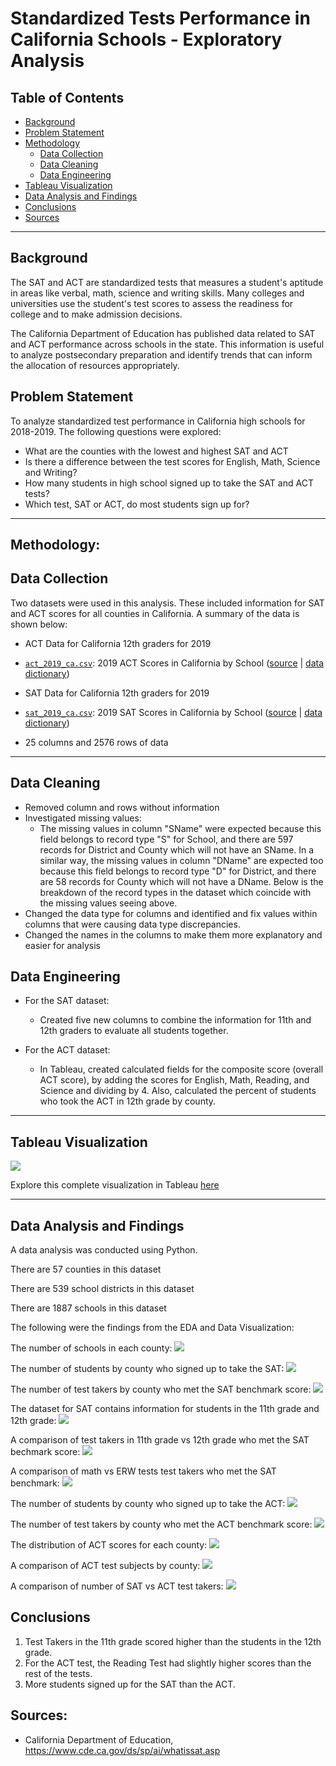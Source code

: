 # Standardized Tests Performance in California Schools - Exploratory Analysis

## Table of Contents

* [Background](#background)
* [Problem Statement](#problem-statement)
* [Methodology](#methodology)
    * [Data Collection](#data-collection)
    * [Data Cleaning](#data-cleaning)
    * [Data Engineering](#data-engineering)
* [Tableau Visualization](#data-visualization)
* [Data Analysis and Findings](#data-analysis-and-findings)
* [Conclusions](#conclusions)
* [Sources](#sources)

---

## Background
The SAT and ACT are standardized tests that measures a student's aptitude in
areas like verbal, math, science and writing skills. Many colleges and
universities use the student's test scores to assess the readiness for college
and to make admission decisions.

The California Department of Education has published data related to SAT and ACT
performance across schools in the state. This information is useful to analyze
postsecondary preparation and identify trends that can inform the allocation of
resources appropriately.

## Problem Statement
To analyze standardized test performance in California high schools
for 2018-2019. The following questions were explored:
- What are the counties with the lowest and highest SAT and ACT
- Is there a difference between the test scores for English, Math, Science and
Writing?
- How many students in high school signed up to take the SAT and ACT tests?
- Which test, SAT or ACT, do most students sign up for?

---

## Methodology:



## Data Collection

Two datasets were used in this analysis. These included information for SAT and ACT scores for all counties in California. A summary of the data is shown below:

* ACT Data for California 12th graders for 2019
* [`act_2019_ca.csv`](./data/act_2019_ca.csv): 2019 ACT Scores in California by School ([source](https://www.cde.ca.gov/ds/sp/ai/) | [data dictionary](https://www.cde.ca.gov/ds/sp/ai/reclayoutact19.asp))

* SAT Data for California 12th graders for 2019
* [`sat_2019_ca.csv`](./data/sat_2019_ca.csv): 2019 SAT Scores in California by School ([source](https://www.cde.ca.gov/ds/sp/ai/) | [data dictionary](https://www.cde.ca.gov/ds/sp/ai/reclayoutsat19.asp))
* 25 columns and 2576 rows of data


---

## Data Cleaning
* Removed column and rows without information
* Investigated missing values:
    - The missing values in column "SName" were expected because this field belongs to record type "S" for School, and there are 597 records for District and County which will not have an SName. In a similar way, the missing values in column "DName" are expected too because this field belongs to record type "D" for District, and there are 58 records for County which will not have a DName. Below is the breakdown of the record types in the dataset which coincide with the missing values seeing above.
* Changed the data type for columns and identified and fix values within columns that were causing data type discrepancies.
* Changed the names in the columns to make them more explanatory and easier for analysis

## Data Engineering

* For the SAT dataset:
   - Created five new columns to combine the information for 11th and 12th graders to evaluate all students together.

* For the ACT dataset:
   - In Tableau, created calculated fields for the composite score (overall ACT score), by adding the scores for English, Math, Reading, and Science and dividing by 4. Also, calculated the percent of students who took the ACT in 12th grade by county.

---
## Tableau Visualization



<div class='tableauPlaceholder' id='viz1611279423363' style='position: relative'><noscript><a href='#'><img alt=' ' src='https:&#47;&#47;public.tableau.com&#47;static&#47;images&#47;St&#47;StandardizedTestPerformanceCA&#47;ACTPerformance&#47;1_rss.png' style='border: none' /></a></noscript><object class='tableauViz'  style='display:none;'><param name='host_url' value='https%3A%2F%2Fpublic.tableau.com%2F' /> <param name='embed_code_version' value='3' /> <param name='site_root' value='' /><param name='name' value='StandardizedTestPerformanceCA&#47;ACTPerformance' /><param name='tabs' value='no' /><param name='toolbar' value='yes' /><param name='static_image' value='https:&#47;&#47;public.tableau.com&#47;static&#47;images&#47;St&#47;StandardizedTestPerformanceCA&#47;ACTPerformance&#47;1.png' /> <param name='animate_transition' value='yes' /><param name='display_static_image' value='yes' /><param name='display_spinner' value='yes' /><param name='display_overlay' value='yes' /><param name='display_count' value='yes' /><param name='language' value='en' /><param name='filter' value='publish=yes' /></object></div>                <script type='text/javascript'>                    var divElement = document.getElementById('viz1611279423363');                    var vizElement = divElement.getElementsByTagName('object')[0];                    if ( divElement.offsetWidth > 800 ) { vizElement.style.width='100%';vizElement.style.maxWidth='1150px';vizElement.style.height=(divElement.offsetWidth*0.75)+'px';vizElement.style.maxHeight='887px';} else if ( divElement.offsetWidth > 500 ) { vizElement.style.width='100%';vizElement.style.maxWidth='1150px';vizElement.style.height=(divElement.offsetWidth*0.75)+'px';vizElement.style.maxHeight='887px';} else { vizElement.style.width='100%';vizElement.style.height='1477px';}                     var scriptElement = document.createElement('script');                    scriptElement.src = 'https://public.tableau.com/javascripts/api/viz_v1.js';                    vizElement.parentNode.insertBefore(scriptElement, vizElement);                </script>

Explore this complete visualization in Tableau [here](https://public.tableau.com/views/StandardizedTestPerformanceCA/ACTPerformance?:language=en&:display_count=y&publish=yes&:origin=viz_share_link)

---

## Data Analysis and Findings

A data analysis was conducted using Python.

There are 57 counties in this dataset

There are 539 school districts in this dataset

There are 1887 schools in this dataset

The following were the findings from the EDA and Data Visualization:

The number of schools in each county:
![](images/Fig1_schools_per_county.png)

The number of students by county who signed up to take the SAT:
![](images/Fig2_tst_takers_per_county.png)

The number of test takers by county who met the SAT benchmark score:
![](images/Fig3_meet_benchmark_county.png)

The dataset for SAT contains information for students in the 11th grade and 12th grade:
![](images/Fig4_total_tst_takers.png)

A comparison of test takers in 11th grade vs 12th grade who met the SAT bechmark score:
![](images/Fig5_11_vs_12_grader_scores.png)

A comparison of math vs ERW tests test takers who met the SAT benchmark:
![](images/Fig6_math_vs_erw_scores.png)

The number of students by county who signed up to take the ACT:
![](images/Fig7_act_test_takers_by_county.png)

The number of test takers by county who met the ACT benchmark score:
![](images/Fig8_act_meet_benchmark_county.png)

The distribution of ACT scores for each county:
![](images/Fig9_act_distribution_scores.png)

A comparison of ACT test subjects by county:
![](images/Fig10_act_subject_scores.png)

A comparison of number of SAT vs ACT test takers:
![](images/Fig11_act_vs_sat_tst_takers.png)


## Conclusions
1. Test Takers in the 11th grade scored higher than the students in the 12th grade.
2. For the ACT test, the Reading Test had slightly higher scores than the rest of the tests.
3. More students signed up for the SAT than the ACT.

## Sources:
 * California Department of Education, https://www.cde.ca.gov/ds/sp/ai/whatissat.asp
